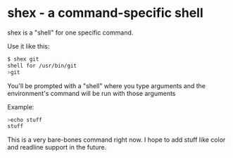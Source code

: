 shex - a command-specific shell
====

shex is a "shell" for one specific command.

Use it like this:
```bash
$ shex git
shell for /usr/bin/git
>git 
```
You'll be prompted with a "shell" where you type arguments and the environment's command will be run with those arguments

Example:
```bash
>echo stuff
stuff
```

This is a very bare-bones command right now. I hope to add stuff like color and readline support in the future.
